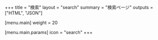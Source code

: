 +++
title = "検索"
layout = "search"
summary = "検索ページ"
outputs = ["HTML", "JSON"]

[menu.main]
weight = 20

[menu.main.params]
icon = "search"
+++
